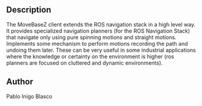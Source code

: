 <h2>Description</h2>
The MoveBaseZ client extends the ROS navigation stack in a high level way. It provides specialized navigation planners (for the ROS Navigation Stack) that navigate only using pure spinning motions and straight motions. Implements some mechanism to perform motions recording the path and undoing them later. These can be very useful in some industrial applications where the knowledge or certainty on the environment is higher (ros planners are focused on cluttered and dynamic environments).

<h2>Author</h2>
Pablo Inigo Blasco